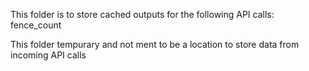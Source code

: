 This folder is to store cached outputs for the following API calls: fence_count

This folder tempurary and not ment to be a location to store data from incoming API calls